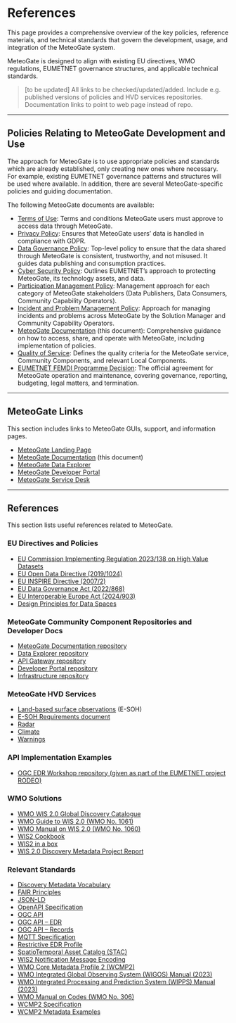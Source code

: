 # References

This page provides a comprehensive overview of the key policies, reference materials, and technical standards that govern the development, usage, and integration of the MeteoGate system.

MeteoGate is designed to align with existing EU directives, WMO regulations, EUMETNET governance structures, and applicable technical standards.

> [to be updated] All links to be checked/updated/added. Include e.g. published versions of policies and HVD services repositories. Documentation links to point to web page instead of repo.

---

## Policies Relating to MeteoGate Development and Use

The approach for MeteoGate is to use appropriate policies and standards which are already established, only creating new ones where necessary. For example, existing EUMETNET governance patterns and structures will be used where available. In addition, there are several MeteoGate-specific policies and guiding documentation.

The following MeteoGate documents are available:

  - [Terms of Use](): Terms and conditions MeteoGate users must approve to access data through MeteoGate.
  - [Privacy Policy](): Ensures that MeteoGate users’ data is handled in compliance with GDPR.
  - [Data Governance Policy](): Top-level policy to ensure that the data shared through MeteoGate is consistent, trustworthy, and not misused. It guides data publishing and consumption practices.
  - [Cyber Security Policy](): Outlines EUMETNET’s approach to protecting MeteoGate, its technology assets, and data.
  - [Participation Management Policy](): Management approach for each category of MeteoGate stakeholders (Data Publishers, Data Consumers, Community Capability Operators).
  - [Incident and Problem Management Policy](): Approach for managing incidents and problems across MeteoGate by the Solution Manager and Community Capability Operators.
  - [MeteoGate Documentation](https://github.com/EUMETNET/meteogate-documentation) (this document): Comprehensive guidance on how to access, share, and operate with MeteoGate, including implementation of policies.
  - [Quality of Service](): Defines the quality criteria for the MeteoGate service, Community Components, and relevant Local Components.
  - [EUMETNET FEMDI Programme Decision](): The official agreement for MeteoGate operation and maintenance, covering governance, reporting, budgeting, legal matters, and termination.

---

## MeteoGate Links

This section includes links to MeteoGate GUIs, support, and information pages.

  - [MeteoGate Landing Page]()
  - [MeteoGate Documentation](https://github.com/EUMETNET/meteogate-documentation) (this document)
  - [MeteoGate Data Explorer]()
  - [MeteoGate Developer Portal]()
  - [MeteoGate Service Desk]()

---

## References

This section lists useful references related to MeteoGate.

### EU Directives and Policies

  - [EU Commission Implementing Regulation 2023/138 on High Value Datasets](http://data.europa.eu/eli/reg_impl/2023/138/oj)
  - [EU Open Data Directive (2019/1024)](http://data.europa.eu/eli/dir/2019/1024/oj)
  - [EU INSPIRE Directive (2007/2)](http://data.europa.eu/eli/dir/2007/2/oj)
  - [EU Data Governance Act (2022/868)](http://data.europa.eu/eli/reg/2022/868/oj)
  - [EU Interoperable Europe Act (2024/903)](http://data.europa.eu/eli/reg/2024/903/oj)
  - [Design Principles for Data Spaces](https://design-principles-for-data-spaces.org/)

### MeteoGate Community Component Repositories and Developer Docs

  - [MeteoGate Documentation repository](https://github.com/EUMETNET/meteogate-documentation)
  - [Data Explorer repository]()
  - [API Gateway repository](https://github.com/EURODEO/api-management-tool-poc)
  - [Developer Portal repository](https://github.com/EURODEO/Dev-portal)
  - [Infrastructure repository](https://github.com/EURODEO/femdi-gateway-iac)

### MeteoGate HVD Services

  - [Land-based surface observations](https://observations.eumetnet.eu/) (E-SOH)
  - [E-SOH Requirements document](https://github.com/EURODEO/e-soh-requirements)  
  - [Radar](https://github.com/EURODEO/openradardata-requirements/blob/main/Deliverable_Requirements.md)    
  - [Climate](https://github.com/EUMETNET/ogc-edr-workshop) 
  - [Warnings](https://meteoalarm.org/en/live/page/redistribution-hub#list)

### API Implementation Examples

- [OGC EDR Workshop repository (given as part of the EUMETNET project RODEO)](https://github.com/EUMETNET/ogc-edr-workshop)

### WMO Solutions

  - [WMO WIS 2.0 Global Discovery Catalogue]()
  - [WMO Guide to WIS 2.0 (WMO No. 1061)](https://community.wmo.int/en/activity-areas/wis/publications/1061-vII)
  - [WMO Manual on WIS 2.0 (WMO No. 1060)](https://community.wmo.int/en/activity-areas/wis/publications/1060-vII)
  - [WIS2 Cookbook](https://wmo-im.github.io/wis2-cookbook/cookbook/wis2-cookbook-DRAFT.html)
  - [WIS2 in a box](https://community.wmo.int/en/activity-areas/wis/wis2box)
  - [WIS 2.0 Discovery Metadata Project Report](https://wmo-im.github.io/wis2-metadata-search)

### Relevant Standards

  - [Discovery Metadata Vocabulary](https://wiki.esipfed.org/Attribute_Convention_for_Data_Discovery_1-3)
  - [FAIR Principles](https://www.go-fair.org/fair-principles/)
  - [JSON-LD](https://www.w3.org/TR/json-ld11/)
  - [OpenAPI Specification](https://www.openapis.org/)
  - [OGC API](https://ogcapi.ogc.org/)
  - [OGC API – EDR](https://ogcapi.ogc.org/edr/)
  - [OGC API – Records](https://ogcapi.ogc.org/records/)
  - [MQTT Specification](https://mqtt.org/)
  - [Restrictive EDR Profile](https://github.com/EURODEO/rodeo-edr-profile)
  - [SpatioTemporal Asset Catalog (STAC)](https://stacspec.org/en/)
  - [WIS2 Notification Message Encoding](https://github.com/wmo-im/wis2-notification-message)
  - [WMO Core Metadata Profile 2 (WCMP2)](https://github.com/wmo-im/wcmp2)
  - [WMO Integrated Global Observing System (WIGOS) Manual (2023)](https://community.wmo.int/en/activity-areas/WIGOS)  
  - [WMO Integrated Processing and Prediction System (WIPPS) Manual (2023)](https://community.wmo.int/en/activity-areas/wmo-integrated-processing-and-prediction-system-wipps)
  - [WMO Manual on Codes (WMO No. 306)](https://community.wmo.int/en/activity-areas/wis/publications/306-vI.2)
  - [WCMP2 Specification](https://wmo-im.github.io/wcmp2/)
  - [WCMP2 Metadata Examples](http://github.com/wmo-im/wcmp2/tree/main/examples)
